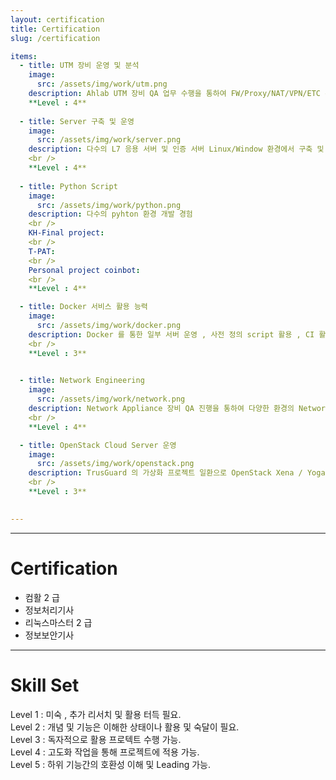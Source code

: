 ```yaml
---
layout: certification
title: Certification
slug: /certification

items:
  - title: UTM 장비 운영 및 분석
    image:
      src: /assets/img/work/utm.png
    description: Ahlab UTM 장비 QA 업무 수행을 통하여 FW/Proxy/NAT/VPN/ETC 운영 skill 
    **Level : 4**
    
  - title: Server 구축 및 운영
    image:
      src: /assets/img/work/server.png
    description: 다수의 L7 응용 서버 및 인증 서버 Linux/Window 환경에서 구축 및 운영 경험
    <br />
    **Level : 4**
    
  - title: Python Script 
    image:
      src: /assets/img/work/python.png
    description: 다수의 pyhton 환경 개발 경험
    <br />
    KH-Final project:
    <br />
    T-PAT:
    <br />
    Personal project coinbot: 
    <br />
    **Level : 4**

  - title: Docker 서비스 활용 능력 
    image:
      src: /assets/img/work/docker.png
    description: Docker 를 통한 일부 서버 운영 , 사전 정의 script 활용 , CI 활용 
    <br />
    **Level : 3**

    
  - title: Network Engineering
    image:
      src: /assets/img/work/network.png
    description: Network Appliance 장비 QA 진행을 통하여 다양한 환경의 Network 환경 구축 및 운영 HA 환경(이중화) Proxy 및 NAT 환경 등
    <br />
    **Level : 4**

  - title: OpenStack Cloud Server 운영
    image:
      src: /assets/img/work/openstack.png
    description: TrusGuard 의 가상화 프로젝트 일환으로 OpenStack Xena / Yoga 환경을 우분투20.04 에서 구축 <br /> Service <br / > glance , NOVA, Neutron , Keystone , Cinder , Horizon
    <br />
    **Level : 3**

    
---
```


---
# Certification
- 컴활 2 급
- 정보처리기사
- 리눅스마스터 2 급
- 정보보안기사

---
# Skill Set
Level 1 : 미숙 , 추가 리서치 및 활용 터득 필요.
<br />
Level 2 : 개념 및 기능은 이해한 상태이나 활용 및 숙달이 필요.
<br />
Level 3 : 독자적으로 활용 프로텍트 수행 가능. 
<br />
Level 4 : 고도화 작업을 통해 프로젝트에 적용 가능.
<br />
Level 5 : 하위 기능간의 호환성 이해 및 Leading 가능. 
